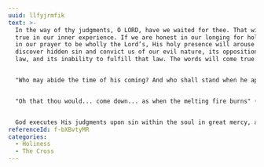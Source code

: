 ```yaml
---
uuid: llfyjrmfik
text: >-
  In the way of thy judgments, O LORD, have we waited for thee. That will prove
  true in our inner experience. If we are honest in our longing for holiness and
  in our prayer to be wholly the Lord’s, His holy presence will arouse and
  discover hidden sin and convict us of our evil nature, its opposition to God’s
  law, and its inability to fulfill that law. The words will come true: 


  "Who may abide the time of his coming? And who shall stand when he appears? For he shall be like a refiner’s fire" (Malachi 3:2). 


  "Oh that thou would... come down... as when the melting fire burns" (Isaiah 64:1-2).


  God executes His judgments upon sin within the soul in great mercy, as He makes it feel its wickedness and guilt. Many try to flee from these judgments; the soul that longs for God and for deliverance from sin bows under them in humility and in hope.
referenceId: f-bXBvtyMR
categories:
  - Holiness
  - The Cross
---
```

